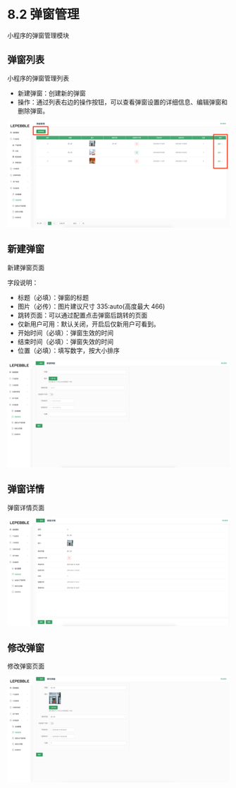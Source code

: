 # 8.2 弹窗管理

小程序的弹窗管理模块

## 弹窗列表

小程序的弹窗管理列表

* 新建弹窗：创建新的弹窗
* 操作：通过列表右边的操作按钮，可以查看弹窗设置的详细信息、编辑弹窗和删除弹窗。

![&#x5F39;&#x7A97;&#x5217;&#x8868;](../.gitbook/assets/screenshot_2019_8_22__1_31_pm.png)

## 新建弹窗

新建弹窗页面

字段说明：

* 标题（必填）：弹窗的标题
* 图片（必传）：图片建议尺寸 335:auto\(高度最大 466\)
* 跳转页面：可以通过配置点击弹窗后跳转的页面
* 仅新用户可用：默认关闭，开启后仅新用户可看到。
* 开始时间（必填）：弹窗生效的时间
* 结束时间（必填）：弹窗失效的时间
* 位置（必填）：填写数字，按大小排序

![&#x65B0;&#x5EFA;&#x5F39;&#x7A97;](../.gitbook/assets/screenshot_2019_8_22__2_39_pm.png)

## 弹窗详情

弹窗详情页面

![&#x5F39;&#x7A97;&#x8BE6;&#x60C5;&#x9875;&#x9762;](../.gitbook/assets/screenshot_2019_8_22__2_40_pm.png)

## 修改弹窗

修改弹窗页面

![&#x4FEE;&#x6539;&#x5F39;&#x7A97;](../.gitbook/assets/screenshot_2019_8_22__2_42_pm.png)

